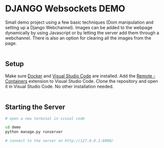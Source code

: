 # DJANGO Websockets DEMO

Small demo project using a few basic techniques (Dom manipulation and setting up a Django Webchannel). Images can be added to the webpage dynamically by using Javascript or by letting the server add them through a webchannel. There is also an option for clearing all the images from the page.
<br /> 
<br /> 

## Setup
Make sure [Docker](https://www.docker.com/products/docker-desktop) and [Visual Studio Code](https://code.visualstudio.com) are installed. Add the [Remote - Containers](https://marketplace.visualstudio.com/items?itemName=ms-vscode-remote.remote-containers) extension to Visual Studio Code. Clone the repository and open it in Visual Studio Code. No other installation needed.
<br /> 
<br /> 

## Starting the Server
```bash
# open a new terminal in visual code

cd demo
python manage.py runserver

# connect to the server on http://127.0.0.1:8000/
```

